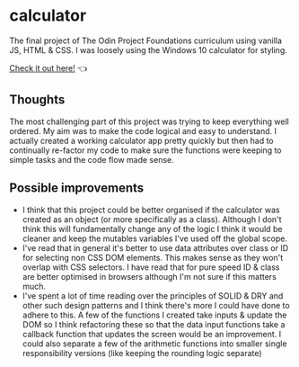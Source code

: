 # calculator

The final project of The Odin Project Foundations curriculum using vanilla JS, HTML & CSS. I was loosely using the Windows 10 calculator for styling. 

[Check it out here!](https://casssb.github.io/calculator/) :point_left:

## Thoughts

The most challenging part of this project was trying to keep everything well ordered. My aim was to make the code logical and easy to understand. I actually created a working calculator app pretty quickly but then had to continually re-factor my code to make sure the functions were keeping to simple tasks and the code flow made sense.

## Possible improvements
* I think that this project could be better organised if the calculator was created as an object (or more specifically as a class). Although I don't think this will fundamentally change any of the logic I think it would be cleaner and keep the mutables variables I've used off the global scope.
* I've read that in general it's better to use data attributes over class or ID for selecting non CSS DOM elements. This makes sense as they won't overlap with CSS selectors. I have read that for pure speed ID & class are better optimised in browsers although I'm not sure if this matters much.
* I've spent a lot of time reading over the principles of SOLID & DRY and other such design patterns and I think there's more I could have done to adhere to this. A few of the functions I created take inputs & update the DOM so I think refactoring these so that the data input functions take a callback function that updates the screen would be an improvement. I could also separate a few of the arithmetic functions into smaller single responsibility versions (like keeping the rounding logic separate)